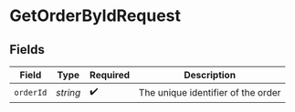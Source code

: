 # GetOrderByIdRequest


## Fields

| Field                              | Type                               | Required                           | Description                        |
| ---------------------------------- | ---------------------------------- | ---------------------------------- | ---------------------------------- |
| `orderId`                          | *string*                           | :heavy_check_mark:                 | The unique identifier of the order |